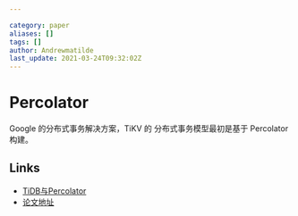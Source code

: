 ```yaml
---

category: paper
aliases: []
tags: []
author: Andrewmatilde
last_update: 2021-03-24T09:32:02Z
---
```


# Percolator

Google 的分布式事务解决方案，TiKV 的 分布式事务模型最初是基于 Percolator 构建。

## Links

- [TiDB与Percolator](https://pingcap.com/blog-cn/percolator-and-txn/)
- [论文地址](https://research.google/pubs/pub36726/)
